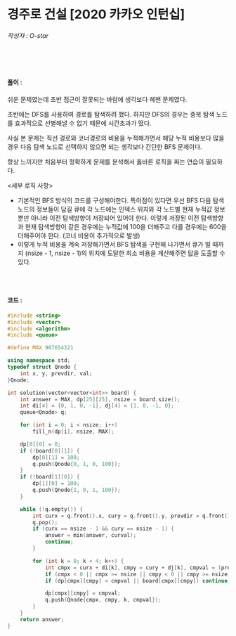 # 경주로 건설 [2020 카카오 인턴십]

###### 작성자 : O-star

<br/>

<br/>

#### 풀이 : 

쉬운 문제였는데 초반 접근이 잘못되는 바람에 생각보다 헤맨 문제였다.

초반에는 DFS를 사용하여 경로를 탐색하려 했다. 하지만 DFS의 경우는 중복 탐색 노드를 효과적으로 선별해낼 수 없기 때문에 시간초과가 떴다.

사실 본 문제는 직선 경로와 코너경로의 비용을 누적해가면서 해당 누적 비용보다 많을 경우 다음 탐색 노드로 선택하지 않으면 되는 생각보다 간단한 BFS 문제이다. 

항상 느끼지만 처음부터 정확하게 문제를 분석해서 옳바른 로직을 짜는 연습이 필요하다.

<세부 로직 사항>

- 기본적인 BFS 방식의 코드를 구성해야한다. 특이점이 있다면 우선 BFS 다음 탐색 노드의 정보들이 담길 큐에 각 노드에는 인덱스 위치와 각 노드별 현재 누적값 정보 뿐만 아니라 이전 탐색방향이 저장되어 있어야 한다. 이렇게 저장된 이전 탐색방향과 현재 탐색방향이 같은 경우에는 누적값에 100을 더해주고 다를 경우에는 600을 더해주어야 한다. (코너 비용이 추가적으로 발생)
- 이렇게 누적 비용을 계속 저장해가면서 BFS 탐색을 구현해 나가면서 큐가 빌 때까지 (nsize - 1, nsize - 1)의 위치에 도달한 최소 비용을 계산해주면 닶을 도출할 수 있다.

<br/>

<br/>

#### 코드 : 

```c++
#include <string>
#include <vector>
#include <algorithm>
#include <queue>

#define MAX 987654321

using namespace std;
typedef struct Qnode {
    int x, y, prevdir, val;
}Qnode;

int solution(vector<vector<int>> board) {
    int answer = MAX, dp[25][25], nsize = board.size();
    int di[4] = {0, 1, 0, -1}, dj[4] = {1, 0, -1, 0};
    queue<Qnode> q;

    for (int i = 0; i < nsize; i++)
        fill_n(dp[i], nsize, MAX);

    dp[0][0] = 0;
    if (!board[0][1]) {
        dp[0][1] = 100;
        q.push(Qnode{0, 1, 0, 100});
    }
    if (!board[1][0]) {
        dp[1][0] = 100;
        q.push(Qnode{1, 0, 1, 100});
    }

    while (!q.empty()) {
        int curx = q.front().x, cury = q.front().y, prevdir = q.front().prevdir, curval = q.front().val;
        q.pop();
        if (curx == nsize - 1 && cury == nsize - 1) {
            answer = min(answer, curval);
            continue;
        }

        for (int k = 0; k < 4; k++) {
            int cmpx = curx + di[k], cmpy = cury + dj[k], cmpval = (prevdir == k) ? curval + 100 : curval + 600;
            if (cmpx < 0 || cmpx >= nsize || cmpy < 0 || cmpy >= nsize) continue;
            if (dp[cmpx][cmpy] < cmpval || board[cmpx][cmpy]) continue;

            dp[cmpx][cmpy] = cmpval;
            q.push(Qnode{cmpx, cmpy, k, cmpval});
        }
    }
    return answer;
}
```


